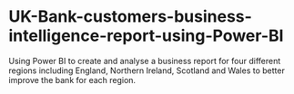 # UK-Bank-customers-business-intelligence-report-using-Power-BI
Using Power BI to create and analyse a business report for four different regions including England, Northern Ireland, Scotland and Wales to better improve the bank for each region.
